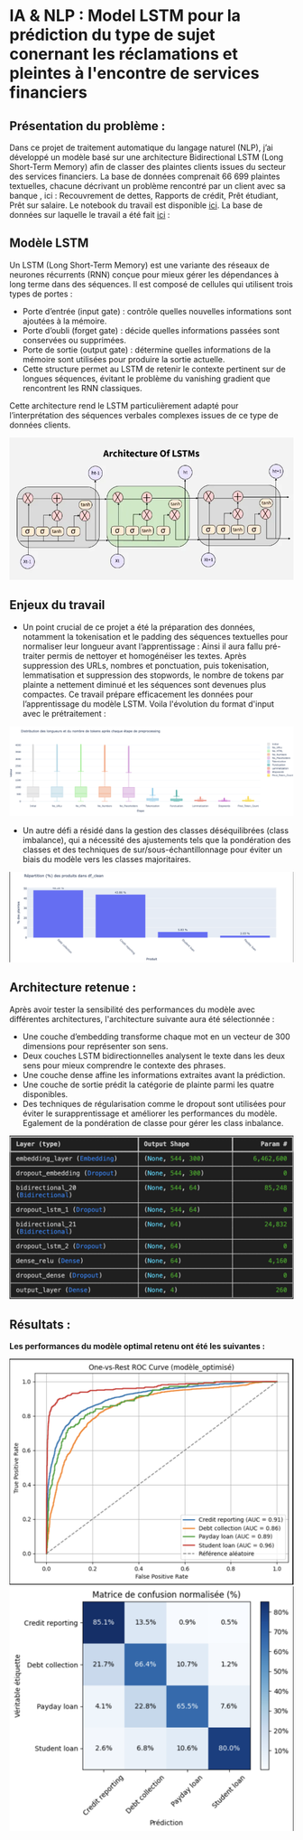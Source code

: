 # IA & NLP :  Model LSTM pour  la prédiction du type de sujet conernant les réclamations et pleintes à l'encontre de services financiers

## Présentation du problème : 

Dans ce projet de traitement automatique du langage naturel (NLP), j’ai développé un modèle basé sur une architecture Bidirectional LSTM (Long Short-Term Memory) afin de classer des plaintes clients issues du secteur des services financiers. La base de données comprenait 66 699 plaintes textuelles, chacune décrivant un problème rencontré par un client avec sa banque , ici : Recouvrement de dettes, Rapports de crédit, Prêt étudiant, Prêt sur salaire. Le notebook du travail est disponible [ici](https://github.com/Victorouledi/Portfolio_data_analyst_et_data_scientist_Victor_OULEDI/blob/70e59cd02392419830b8a624defcdfde0c69a944/docs/asset/NLP_LSTM/notebooks/finance_complaints_NLP.ipynb). La base de données sur laquelle le travail a été fait [ici](https://www.kaggle.com/datasets/selener/consumer-complaint-database) : 

## Modèle LSTM 

Un LSTM (Long Short-Term Memory) est une variante des réseaux de neurones récurrents (RNN) conçue pour mieux gérer les dépendances à long terme dans des séquences.
Il est composé de cellules qui utilisent trois types de portes :

- Porte d’entrée (input gate) : contrôle quelles nouvelles informations sont ajoutées à la mémoire.
- Porte d’oubli (forget gate) : décide quelles informations passées sont conservées ou supprimées.
- Porte de sortie (output gate) : détermine quelles informations de la mémoire sont utilisées pour produire la sortie actuelle.
- Cette structure permet au LSTM de retenir le contexte pertinent sur de longues séquences, évitant le problème du vanishing gradient que rencontrent les RNN classiques.

Cette architecture rend le LSTM particulièrement adapté pour l’interprétation des séquences verbales complexes issues de ce type de données clients.

 ![](https://github.com/Victorouledi/Portfolio_data_analyst_et_data_scientist_Victor_OULEDI/blob/70e59cd02392419830b8a624defcdfde0c69a944/docs/asset/NLP_LSTM/images/LSTM_archi.png)

## Enjeux du travail

- Un point crucial de ce projet a été la préparation des données, notamment la tokenisation et le padding des séquences textuelles pour normaliser leur longueur avant l’apprentissage : Ainsi il aura fallu pré-traiter permis de nettoyer et homogénéiser les textes. Après suppression des URLs, nombres et ponctuation, puis tokenisation, lemmatisation et suppression des stopwords, le nombre de tokens par plainte a nettement diminué et les séquences sont devenues plus compactes. Ce travail prépare efficacement les données pour l’apprentissage du modèle LSTM. Voila l'évolution du format d'input avec le prétraitement :

![](https://github.com/Victorouledi/Portfolio_data_analyst_et_data_scientist_Victor_OULEDI/blob/70e59cd02392419830b8a624defcdfde0c69a944/docs/asset/NLP_LSTM/images/Tokenisation.png)

- Un autre défi a résidé dans la gestion des classes déséquilibrées (class imbalance), qui a nécessité des ajustements tels que la pondération des classes et des techniques de sur/sous-échantillonnage pour éviter un biais du modèle vers les classes majoritaires.

![](https://github.com/Victorouledi/Portfolio_data_analyst_et_data_scientist_Victor_OULEDI/blob/70e59cd02392419830b8a624defcdfde0c69a944/docs/asset/NLP_LSTM/images/DB_LSTM.png)

## Architecture retenue : 

Après avoir tester la sensibilité des performances du modèle avec différentes architectures, l'architecture suivante aura été sélectionnée : 

- Une couche d’embedding transforme chaque mot en un vecteur de 300 dimensions pour représenter son sens.
- Deux couches LSTM bidirectionnelles analysent le texte dans les deux sens pour mieux comprendre le contexte des phrases.
- Une couche dense affine les informations extraites avant la prédiction.
- Une couche de sortie prédit la catégorie de plainte parmi les quatre disponibles.
- Des techniques de régularisation comme le dropout sont utilisées pour éviter le surapprentissage et améliorer les performances du modèle. Egalement de la pondération de classe pour gérer les class inbalance.

![](https://github.com/Victorouledi/Portfolio_data_analyst_et_data_scientist_Victor_OULEDI/blob/b8359024717a385f84caf7fdb843ce60a8ae8480/docs/asset/NLP_LSTM/images/Model_LSTM.png)

## Résultats :

**Les performances du modèle optimal retenu ont été les suivantes :** 

![](https://github.com/Victorouledi/Portfolio_data_analyst_et_data_scientist_Victor_OULEDI/blob/70e59cd02392419830b8a624defcdfde0c69a944/docs/asset/NLP_LSTM/images/ROC_Curve_LSTM.png)
![](https://github.com/Victorouledi/Portfolio_data_analyst_et_data_scientist_Victor_OULEDI/blob/70e59cd02392419830b8a624defcdfde0c69a944/docs/asset/NLP_LSTM/images/Mconfution_LSTM.png)

